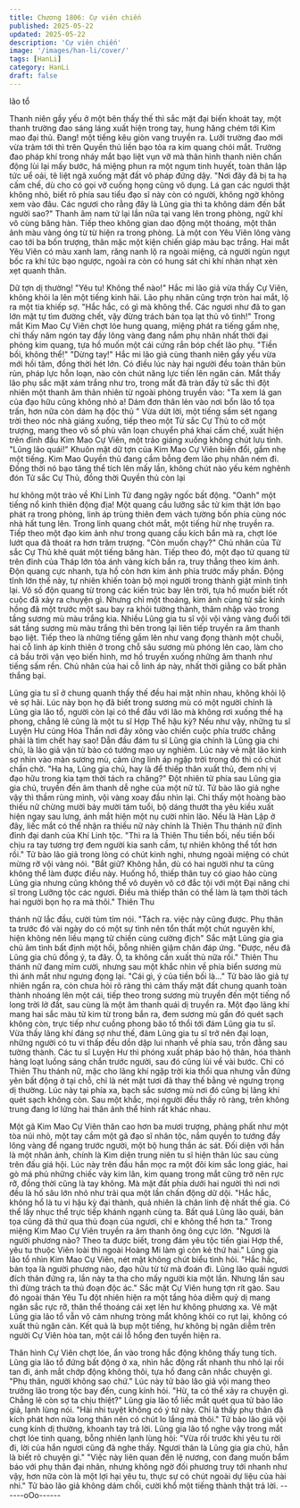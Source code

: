 ```yaml
---
title: Chương 1806: Cự viên chiến
published: 2025-05-22
updated: 2025-05-22
description: 'Cự viên chiến'
image: '/images/han-li/cover/'
tags: [HanLi]
category: HanLi
draft: false
---
```


lão tổ

Thanh niên gầy yếu ở một bên thấy thế thì sắc mặt đại biến khoát
tay, một thanh trường đao sáng láng xuất hiện trong tay, hung
hăng chém tới Kim mao đại thủ.
Đang! một tiếng kêu giòn vang truyền ra.
Lưỡi trường đao mới vừa trảm tới thì trên Quyền thủ liền bạo tỏa
ra kim quang chói mắt.
Trường đao pháp khí trong nháy mắt bạo liệt vụn vỡ mà thân hình
thanh niên chấn động lùi lại mấy bước, há miệng phun ra một
ngụm tinh huyết, toàn thân lập tức uể oải, tê liệt ngã xuống mặt
đất vô pháp đứng dậy.
"Nơi đây đã bị ta hạ cấm chế, dù cho có gọi vỡ cuống họng cũng
vô dụng. Lá gan các ngươi thật không nhỏ, biết rõ phía sau tiểu
đạo sĩ này còn có người, không ngờ không xem vào đâu. Các
ngươi cho rằng đây là Lũng gia thì ta không dám đến bắt người
sao?" Thanh âm nam tử lại lần nữa tại vang lên trong phòng, ngữ
khí vô cùng băng hàn.
Tiếp theo không gian dao động một thoáng, một thân ảnh màu
vàng óng từ từ hiện ra trong phòng.
Là một con Yêu Viên lông vàng cao tới ba bốn trượng, thân mặc
một kiện chiến giáp màu bạc trắng.
Hai mắt Yêu Viên có màu xanh lam, răng nanh lộ ra ngoài miệng,
cả người ngùn ngụt bốc ra khí tức bạo ngược, ngoài ra còn có
hung sát chi khí nhàn nhạt xèn xẹt quanh thân.

Dữ tợn dị thường!
"Yêu tu! Không thể nào!" Hắc mi lão giả vừa thấy Cự Viên, không
khỏi la lên một tiếng kinh hãi.
Lão phụ nhân cũng trợn tròn hai mắt, lộ ra một tia khiếp sợ.
"Hắc hắc, có gì mà không thể. Các ngươi như đã to gan lớn mật
tự tìm đường chết, vậy đừng trách bản tọa lạt thủ vô tình!" Trong
mắt Kim Mao Cự Viên chợt lóe hung quang, miệng phát ra tiếng
gầm nhẹ, chỉ thấy năm ngón tay đầy lông vàng đang nắm phụ
nhân nhất thời đại phóng kim quang, tựa hồ muốn một cái cứng
rắn bóp chết lão phụ.
"Tiền bối, không thể!"
"Dừng tay!"
Hắc mi lão giả cùng thanh niên gầy yếu vừa mới hồi tâm, đồng
thời hét lớn. Có điều lúc này hai người đều toàn thân bủn rủn,
pháp lực hỗn loạn, nào còn chút năng lực tiến lên ngăn cản.
Mắt thấy lão phụ sắc mặt xám trắng như tro, trong mắt đã tràn
đầy tử sắc thì đột nhiên một thanh âm thản nhiên từ ngoài phòng
truyền vào:
"Ta xem lá gan của đạo hữu cũng không nhỏ a! Dám đơn thân lẻn
vào nơi bổn lão tổ tọa trấn, hơn nữa còn dám hạ độc thủ "
Vừa dứt lời, một tiếng sấm sét ngang trời theo nóc nhà giáng
xuống, tiếp theo một Tử sắc Cự Thủ to cỡ một trượng, mang theo
vô số phù văn loạn chuyển phá khai cấm chế, xuất hiện trên đỉnh
đầu Kim Mao Cự Viên, một trảo giáng xuống không chút lưu tình.
"Lũng lão quái!"
Khuôn mặt dữ tợn của Kim Mao Cự Viên biến đổi, gầm nhẹ một
tiếng. Kim Mao Quyền thủ đang cầm bỗng đem lão phụ nhân ném
đi. Đồng thời nó bạo tăng thể tích lên mấy lần, không chút nào
yếu kém nghênh đón Tử sắc Cự Thủ, đồng thời Quyền thủ còn lại

hư không một trảo về Khí Linh Tử đang ngây ngốc bất động.
"Oanh" một tiếng nổ kinh thiên động địa!
Một quang cầu lưỡng sắc tử kim thật lớn bạo phát ra trong phòng,
linh áp trùng thiên đem vách tường bốn phía cùng nóc nhà hất
tung lên.
Trong linh quang chót mắt, một tiếng hừ nhẹ truyền ra.
Tiếp theo một đạo kim ảnh như trong quang cầu kích bắn mà ra,
chợt lóe lướt qua đã thoát ra hơn trăm trượng.
"Còn muốn chạy?"
Chủ nhân của Tử sắc Cự Thủ khẽ quát một tiếng băng hàn.
Tiếp theo đó, một đạo tử quang từ trên đỉnh của Tháp lớn tỏa ánh
vàng kích bắn ra, truy thẳng theo kim ảnh. Độn quang cực nhanh,
tựa hồ còn hơn kim ảnh phía trước mấy phần.
Động tĩnh lớn thế này, tự nhiên khiến toàn bộ mọi người trong
thành giật mình tỉnh lại. Vô số độn quang từ trong các kiến trúc
bay lên trời, tựa hồ muốn biết rốt cuộc đã xảy ra chuyện gì.
Nhưng chỉ một thoáng, kim ảnh cùng tử sắc kinh hồng đã một
trước một sau bay ra khỏi tường thành, thâm nhập vào trong tầng
sương mù màu trắng kia.
Nhiều Lũng gia tu sĩ vội vội vàng vàng đuổi tới sát tầng sương mù
màu trắng thì bên trong lại liên tiếp truyền ra âm thanh bạo liệt.
Tiếp theo là những tiếng gầm lên như vang đọng thành một chuỗi,
hai cỗ linh áp kinh thiên ở trong chỗ sâu sương mù phóng lên
cao, làm cho cả bầu trời vặn vẹo biến hình, mơ hồ truyền xuống
những âm thanh như tiếng sấm rền.
Chủ nhân của hai cỗ linh áp này, nhất thời giằng co bất phân
thắng bại.

Lũng gia tu sĩ ở chung quanh thấy thế đều hai mặt nhìn nhau,
không khỏi lộ vẻ sợ hãi.
Lúc này bọn họ đã biết trong sương mù có một người chính là
Lũng gia lão tổ, người còn lại có thể đấu với lão mà không rơi
xuống thế hạ phong, chẳng lẽ cũng là một tu sĩ Hợp Thể hậu kỳ?
Nếu như vậy, những tu sĩ Luyện Hư cùng Hóa Thần nơi đây xông
vào chiến cuộc phía trước chẳng phải là tìm chết hay sao!
Dẫn đầu đám tu sĩ Lũng gia chính là Lũng gia chi chủ, là lão giả
vận tử bào có tướng mạo uy nghiêm.
Lúc này vẻ mặt lão kinh sợ nhìn vào màn sương mù, cảm ứng
linh áp ngập trời trong đó thì có chút chần chờ.
"Ha ha, Lũng gia chủ, hay là để thiếp thân xuất thủ, đem nhị vị
đạo hữu trong kia tạm thời tách ra chăng?" Đột nhiên từ phía sau
Lũng gia gia chủ, truyền đến âm thanh dễ nghe của một nữ tử.
Tử bào lão giả nghe vậy thì thầm rùng mình, vội vàng xoay đầu
nhìn lại.
Chỉ thấy một hoàng bào thiếu nữ chừng mười bảy mười tám tuổi,
bộ dáng thướt tha yêu kiều xuất hiện ngay sau lưng, ánh mắt hiện
một nụ cười nhìn lão.
Nếu là Hàn Lập ở đây, liếc mắt có thể nhận ra thiếu nữ này chính
là Thiên Thu thánh nữ đỉnh đỉnh đại danh của Khí Linh tộc.
"Thì ra là Thiên Thu tiền bối, nếu tiền bối chịu ra tay tương trợ
đem người kia sanh cầm, tự nhiên không thể tốt hơn rồi." Tử bào
lão giả trong lòng có chút kinh nghi, nhưng ngoài miệng có chút
mừng rỡ vội vàng nói.
"Bắt giữ? Không hẳn, dù có hai người như ta cũng không thể làm
được điều này. Huống hồ, thiếp thân tuy có giao hảo cùng Lũng
gia nhưng cũng không thể vô duyên vô cớ đắc tội với một Đại
năng chi sĩ trong Lưỡng tộc các ngươi. Điều mà thiếp thân có thể
làm là tạm thời tách hai người bọn họ ra mà thôi." Thiên Thu

thánh nữ lắc đầu, cười tủm tỉm nói.
"Tách ra. việc này cũng được. Phụ thân ta trước đó vài ngày do
có một sự tình nên tổn thất một chút nguyên khí, hiện không nên
liều mạng tử chiến cùng cường địch" Sắc mặt Lũng gia gia chủ
âm tình bất định một hồi, bỗng nhiên giậm chân đáp ứng.
"Được, nếu đã Lũng gia chủ đồng ý, ta đây. Ồ, ta không cần xuất
thủ nữa rồi." Thiên Thu thánh nữ đang mỉm cười, nhưng sau một
khắc nhìn về phía biển sương mù thì ánh mắt như ngưng đọng
lại.
"Cái gì, ý của tiền bối là..." Tử bào lão giả tự nhiên ngẩn ra, còn
chưa hỏi rõ ràng thì cảm thấy mặt đất chung quanh toàn thành
nhoáng lên một cái, tiếp theo trong sương mù truyền đến một
tiếng nổ long trời lở đất, sau cùng là một âm thanh quái dị truyền
ra.
Một đạo lãng khí mang hai sắc màu tử kim từ trong bắn ra, đem
sương mù gần đó quét sạch không còn, trực tiếp như cuồng
phong bão tố thổi tới đám Lũng gia tu sĩ.
Vừa thấy lãng khí đáng sợ như thế, đám Lũng gia tu sĩ trở nên
đại loạn, những người có tu vi thấp đều dồn dập lui nhanh về phía
sau, trốn đằng sau tường thành.
Các tu sĩ Luyện Hư thì phóng xuất pháp bảo hộ thân, hóa thành
hàng loạt luồng sáng chắn trước người, sau đó cũng lùi về vài
bước.
Chỉ có Thiên Thu thánh nữ, mặc cho lãng khí ngập trời kia thổi
qua nhưng vẫn đứng yên bất động ở tại chỗ, chỉ là nét mặt tươi
đã thay thế bằng vẻ ngưng trọng dị thường.
Lúc này tại phía xa, bạch sắc sương mù nơi đó cũng bị lãng khí
quét sạch không còn.
Sau một khắc, mọi người đều thấy rõ ràng, trên không trung đang
lơ lửng hai thân ảnh thể hình rất khác nhau.

Một gã Kim Mao Cự Viên thân cao hơn ba mươi trượng, phảng
phất như một tòa núi nhỏ, một tay cầm một gã đạo sĩ nhân tộc,
nắm quyền to tướng đầy lông vàng để ngang trước người, một bộ
hung thần ác sát.
Đối diện với hắn là một nhân ảnh, chính là Kim diện trung niên tu
sĩ hiện thân lúc sau cùng trên đấu giá hội.
Lúc này trên đầu hắn mọc ra một đôi kim sắc long giác, hai gò má
phủ những chiếc vảy kim lân, kim quang trong mắt cũng trở nên
rực rỡ, đồng thời cũng là tay không.
Mà mặt đất phía dưới hai người thì nơi nơi đều là hố sâu lớn nhỏ
như trải qua một lần chấn động dữ dội.
"Hắc hắc, không hổ là tu vi hậu kỳ đại thành, quả nhiên là chân
linh đệ nhất thế gia. Có thể lấy nhục thể trực tiếp khánh ngạnh
cùng ta. Bất quá Lũng lão quái, bản tọa cũng đã thử qua thủ đoạn
của ngươi, chỉ e không thể hơn ta." Trong miệng Kim Mao Cự
Viên truyền ra âm thanh ông ông cực lớn.
"Ngươi là người phương nào? Theo ta được biết, trong đám yêu
tộc tiến giai Hợp thể, yêu tu thuộc Viên loài thì ngoài Hoàng Mi
làm gì còn kẻ thứ hai." Lũng gia lão tổ nhìn Kim Mao Cự Viên, nét
mặt không chút biểu tình hỏi.
"Hắc hắc, bản tọa là người phương nào, đạo hữu từ từ mà đoán
đi. Lũng lão quái ngươi đích thân đứng ra, lần này ta tha cho mấy
người kia một lần. Nhưng lần sau thì đừng trách ta thủ đoạn độc
ác." Sắc mặt Cự Viên hung tợn rít gào.
Sau đó ngoài thân Yêu Tu đột nhiên hiện ra một tầng hỏa diễm
quỷ dị mang ngân sắc rực rỡ, thân thể thoáng cái xẹt lên hư
không phương xa.
Vẻ mặt Lũng gia lão tổ vẫn vô cảm nhưng tròng mắt không khỏi
co rụt lại, không có xuất thủ ngăn cản.
Kết quả là bụp một tiếng, hư không bị ngân diễm trên người Cự
Viên hòa tan, một cái lỗ hổng đen tuyền hiện ra.

Thân hình Cự Viên chợt lóe, ẩn vào trong hắc động không thấy
tung tích.
Lũng gia lão tổ đứng bất động ở xa, nhìn hắc động rất nhanh thu
nhỏ lại rồi tan đi, ánh mắt chớp động không thôi, tựa hồ đang cân
nhắc chuyện gì.
"Phụ thân, người không sao chứ." Lúc này tử bào lão giả vội
mang theo trưởng lão trong tộc bay đến, cung kính hỏi.
"Hừ, ta có thể xảy ra chuyện gì. Chẳng lẽ còn sợ ta chịu thiệt?"
Lũng gia lão tổ liếc mắt quét qua tử bào lão giả, lạnh lùng nói.
"Hài nhi tuyệt không có ý tứ này. Chỉ là thấy phụ thân đã kích phát
hơn nửa long thân nên có chút lo lắng mà thôi." Tử bào lão giả vội
cung kính dị thường, khoanh tay trả lời.
Lũng gia lão tổ nghe vậy trong mắt chợt lóe tinh quang, bỗng
nhiên lạnh lùng hỏi:
"Vừa rồi trước khi yêu tu rời đi, lời của hắn ngươi cũng đã nghe
thấy. Ngươi thân là Lũng gia gia chủ, hẳn là biết rõ chuyện gì."
"Việc này liên quan đến lệ nương, con đang muốn bẩm báo với
phụ thân đại nhân, nhưng không ngờ đối phương truy tới nhanh
như vậy, hơn nữa còn là một lợi hại yêu tu, thực sự có chút ngoài
dự liệu của hài nhi." Tử bào lão giả không dám chối, cười khổ một
tiếng thành thật trả lời.
------oOo------
